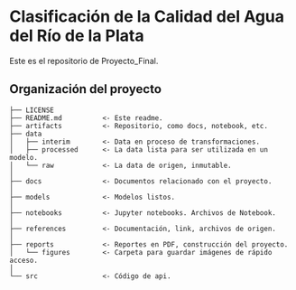 Clasificación de la Calidad del Agua del Río de la Plata
==============================

Este es el repositorio de Proyecto_Final.


Organización del proyecto
------------

    ├── LICENSE
    ├── README.md          <- Este readme.
    ├── artifacts          <- Repositorio, como docs, notebook, etc.
    ├── data
    │   ├── interim        <- Data en proceso de transformaciones.
    │   ├── processed      <- La data lista para ser utilizada en un modelo.
    │   └── raw            <- La data de origen, inmutable.
    │
    ├── docs               <- Documentos relacionado con el proyecto.
    │
    ├── models             <- Modelos listos.
    │
    ├── notebooks          <- Jupyter notebooks. Archivos de Notebook.
    │
    ├── references         <- Documentación, link, archivos de origen.
    │
    ├── reports            <- Reportes en PDF, construcción del proyecto.
    │   └── figures        <- Carpeta para guardar imágenes de rápido acceso.
    │
    └── src                <- Código de api.

